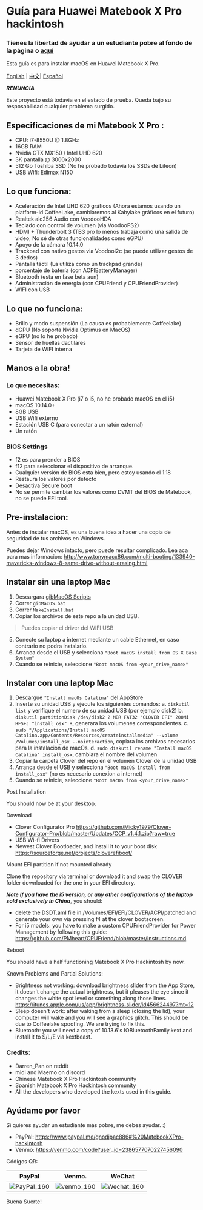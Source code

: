 # Guía para Huawei Matebook X Pro hackintosh

### Tienes la libertad de ayudar a un estudiante pobre al fondo de la página o [aquí](https://github.com/gnodipac886/MatebookXPro-hackintosh/blob/master/README-ESP.md#ayúdame-por-favor)

Esta guía es para instalar macOS en Huawei Matebook X Pro.

[English](README.md) | [中文](README-CN.md)| [Español](README-ESP.md)

***RENUNCIA***

Este proyecto está todavia en el estado de prueba.
Queda bajo su resposabilidad cualquier problema surgido.

## Especificaciones de mi Matebook X Pro :
- CPU: i7-8550U @ 1.8GHz
- 16GB RAM
- Nvidia GTX MX150 / Intel UHD 620
- 3K pantalla @ 3000x2000
- 512 Gb Toshiba SSD (No he probado todavía los SSDs de Liteon)
- USB Wifi: Edimax N150

## Lo que funciona:
- Aceleración de Intel UHD 620 gráficos (Ahora estamos usando un platform-id CoffeeLake, cambiaremos al Kabylake gráficos en el futuro)
- Realtek alc256 Audio con VoodooHDA
- Teclado con control de volumen (via VoodooPS2)
- HDMI + Thunderbolt 3 (TB3 pro lo menos trabaja como una salida de video, No sé de otras funcionalidades como eGPU)
- Apoyo de la cámara 10.14.0
- Trackpad con nativo gestos via VoodooI2c (se puede utilizar gestos de 3 dedos)
- Pantalla táctil (La utilíza como un trackpad grande)
- porcentaje de batería (con ACPIBatteryManager)
- Bluetooth (esta en fase beta aun)
- Administración de energía (con CPUFriend y CPUFriendProvider)
- WIFI con USB

## Lo que no funciona:
- Brillo y modo suspensión (La causa es probablemente Coffeelake)
- dGPU (No soporta Nvidia Optimus en MacOS)
- eGPU (no lo he probado)
- Sensor de huellas dactilares
- Tarjeta de WIFI interna

## Manos a la obra!

### Lo que necesitas:
- Huawei Matebook X Pro (i7 o i5, no he probado macOS en el i5)
- macOS 10.14.0+
- 8GB USB
- USB Wifi externo
- Estación USB C (para conectar a un ratón external)
- Un ratón

### BIOS Settings
- f2 es para prender a BIOS
- f12 para seleccionar el dispositivo de arranque.
- Cualquier versión de BIOS esta bien, pero estoy usando el 1.18
- Restaura los valores por defecto
- Desactiva Secure boot
- No se permite cambiar los valores como DVMT del BIOS de Matebook, no se puede EFI tool.

## Pre-instalacion:
Antes de instalar macOS, es una buena idea a hacer una copia de seguridad de tus archivos en Windows.

Puedes dejar Windows intacto, pero puede resultar complicado. Lea aca para mas informacion: 
http://www.tonymacx86.com/multi-booting/133940-mavericks-windows-8-same-drive-without-erasing.html

## Instalar sin una laptop Mac

1. Descargara [gibMacOS Scripts](https://github.com/corpnewt/gibMacOS)
2. Correr `gibMacOS.bat`
3. Correr `MakeInstall.bat`
4. Copiar los archivos de este repo a la unidad USB.
>  Puedes copiar el driver del WIFI USB
5. Conecte su laptop a internet mediante un cable Ethernet, en caso contrario no podra instalarlo.
6. Arranca desde el USB y selecciona `"Boot macOS install from OS X Base System"`
7. Cuando se reinicie, seleccione `"Boot macOS from <your_drive_name>"`

## Instalar con una laptop Mac

1. Descargue `"Install macOs Catalina"` del AppStore
2. Inserte su unidad USB y ejecute los siguientes comandos:
   a. `diskutil list` y verifique el numero de su unidad USB (por ejemplo disk2)
   b. `diskutil partitionDisk /dev/disk2 2 MBR FAT32 "CLOVER EFI" 200Mi HFS+J "install_osx" R`, generara los volumenes correspondientes.
   c. `sudo "/Applications/Install macOS Catalina.app/Contents/Resources/createinstallmedia" --volume  /Volumes/install_osx --nointeraction`, copiara los archivos necesarios para la instalacion de macOs.
   d. `sudo diskutil rename "Install macOS Catalina" install_osx`, cambiara el nombre del volumen
3. Copiar la carpeta Clover del repo en el volumen Clover de la unidad USB
4. Arranca desde el USB y selecciona `"Boot macOS install from install_osx"` (no es necesario conexion a internet)
5. Cuando se reinicie, seleccione `"Boot macOS from <your_drive_name>"`

Post Installation

You should now be at your desktop.

Download
- Clover Configurator Pro
	https://github.com/Micky1979/Clover-Configurator-Pro/blob/master/Updates/CCP_v1.4.1.zip?raw=true
- USB Wi-fi Drivers
- Newest Clover Bootloader, and install it to your boot disk
	https://sourceforge.net/projects/cloverefiboot/

Mount EFI partition if not mounted already

Clone the repository via terminal or download it and swap the CLOVER folder downloaded for the one in your EFI directory.

***Note if you have the i5 version, or any other configurations of the laptop sold exclusively in China***, you should:
- delete the DSDT.aml file in /Volumes/EFI/EFI/CLOVER/ACPI/patched and generate your own via pressing f4 	at the clover bootscreen.
- For i5 models: you have to make a custom CPUFriendProvider for Power Management by following this 		guide:
	https://github.com/PMheart/CPUFriend/blob/master/Instructions.md

Reboot

You should have a half functioning Matebook X Pro Hackintosh by now. 

Known Problems and Partial Solutions:
- Brightness not working: download brightness slider from the App Store, it doesn't change the actual 		brightness, but it pleases the eye since it changes the white spot level or something along 		those lines.
	https://itunes.apple.com/us/app/brightness-slider/id456624497?mt=12
- Sleep doesn't work: after waking from a sleep (closing the lid), your computer will wake and you will 	see a graphics glitch. This should be due to Coffeelake spoofing. We are trying to fix this. 
- Bluetooth: you will need a copy of 10.13.6's IOBluetoothFamily.kext and install it to S/L/E via 		kextbeast.

### Credits:
- Darren_Pan on reddit
- midi and Maemo on discord
- Chinese Matebook X Pro Hackintosh community
- Spanish Matebook X Pro Hackintosh community
- All the developers who developed the kexts used in this guide.

## Ayúdame por favor
Si quieres ayudar un estudiante más pobre, me debes ayudar. :)

- PayPal:
    https://www.paypal.me/gnodipac886#%20MatebookXPro-hackintosh
- Venmo:
    https://venmo.com/code?user_id=2386577070227456090

Códigos QR:

| PayPal                                                     | Venmo.                                                     | WeChat                                               |
| ---------------------------------------------------------- | ---------------------------------------------------------- | ---------------------------------------------------- |
| ![PayPal_160]( https://github.com/gnodipac886/MatebookXPro-hackintosh/blob/master/Help%20a%20Broke%20Student%20out/paypal.png?raw=true) | ![venmo_160](https://github.com/gnodipac886/MatebookXPro-hackintosh/blob/master/Help%20a%20Broke%20Student%20out/venmo.jpg?raw=true) | ![Wechat_160](https://raw.githubusercontent.com/gnodipac886/MatebookXPro-hackintosh/master/Help%20a%20Broke%20Student%20out/%E5%BE%AE%E4%BF%A1%E6%94%AF%E4%BB%98.jpg) |

Buena Suerte!
